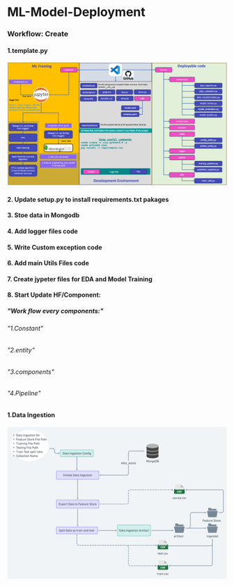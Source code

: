 # ML-Model-Deployment


### Workflow: Create 
#### 1.template.py
![alt text](<folder structure.png>)
#### 2. Update setup.py to install requirements.txt pakages
#### 3. Stoe data in Mongodb
#### 4. Add logger files code 
#### 5. Write Custom exception code
#### 6. Add main Utils Files code
#### 7. Create jypeter files for EDA and Model Training
#### 8. Start Update HF/Component:
#####   "Work flow every components:"
######          "1.Constant"
######          "2.entity"
######          "3.components"
######          "4.Pipeline"
####    1.Data Ingestion
####     ![alt text](<Data Ingestion.png>)